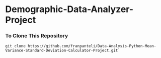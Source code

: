 # Demographic-Data-Analyzer-Project

### To Clone This Repository
```
git clone https://github.com/franpanteli/Data-Analysis-Python-Mean-Variance-Standard-Deviation-Calculator-Project.git
```
